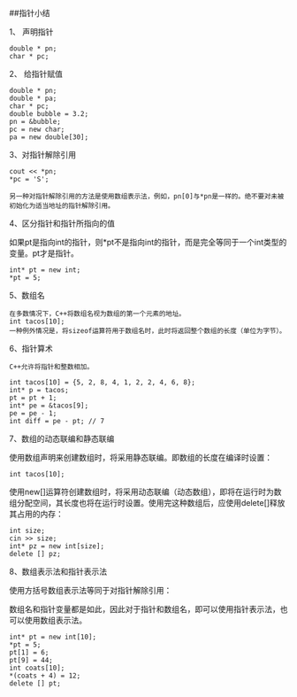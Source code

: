 ##指针小结

1、 声明指针

    double * pn;
    char * pc;

2、 给指针赋值

    double * pn;
    double * pa;
    char * pc;
    double bubble = 3.2;
    pn = &bubble;
    pc = new char;
    pa = new double[30];
    
3、对指针解除引用

    cout << *pn;
    *pc = 'S';
    
    另一种对指针解除引用的方法是使用数组表示法，例如，pn[0]与*pn是一样的。绝不要对未被初始化为适当地址的指针解除引用。
    
4、区分指针和指针所指向的值

如果pt是指向int的指针，则*pt不是指向int的指针，而是完全等同于一个int类型的变量。pt才是指针。

    int* pt = new int;
    *pt = 5;
    
5、数组名

    在多数情况下，C++将数组名视为数组的第一个元素的地址。
    int tacos[10];
    一种例外情况是，将sizeof运算符用于数组名时，此时将返回整个数组的长度（单位为字节）。
    
    
6、指针算术

    C++允许将指针和整数相加。
    
    int tacos[10] = {5, 2, 8, 4, 1, 2, 2, 4, 6, 8};
    int* p = tacos;
    pt = pt + 1;
    int* pe = &tacos[9];
    pe = pe - 1;
    int diff = pe - pt; // 7

7、数组的动态联编和静态联编

使用数组声明来创建数组时，将采用静态联编。即数组的长度在编译时设置：

    int tacos[10];

使用new[]运算符创建数组时，将采用动态联编（动态数组），即将在运行时为数组分配空间，其长度也将在运行时设置。使用完这种数组后，应使用delete[]释放其占用的内存：

    int size;
    cin >> size;
    int* pz = new int[size];
    delete [] pz;
    
8、数组表示法和指针表示法

使用方括号数组表示法等同于对指针解除引用：

数组名和指针变量都是如此，因此对于指针和数组名，即可以使用指针表示法，也可以使用数组表示法。

    int* pt = new int[10];
    *pt = 5;
    pt[1] = 6;
    pt[9] = 44;
    int coats[10];
    *(coats + 4) = 12;
    delete [] pt;








